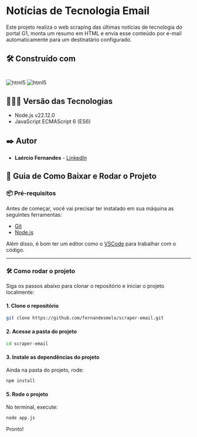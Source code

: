 # Notícias de Tecnologia Email

Este projeto realiza o web scraping das últimas notícias de tecnologia do portal G1, monta um resumo em HTML e envia esse conteúdo por e-mail automaticamente para um destinatário configurado. 


## 🛠️ Construído com

<div style="display: inline-block"><br/>
  <img align="center" alt="html5" src="https://img.shields.io/badge/JavaScript-F7DF1E?style=for-the-badge&logo=javascript&logoColor=black" />
  <img align="center" alt="html5" src="https://img.shields.io/badge/Node.js-43853D?style=for-the-badge&logo=node.js&logoColor=white" /> 
</div><br/>

## 👨🏽‍💻 Versão das Tecnologias
* Node.js v22.12.0
* JavaScript ECMAScript 6 (ES6)

## ✒️ Autor

* **Laércio Fernandes** - [LinkedIn](https://www.linkedin.com/in/laercio-fernandes/)

## 🚀 Guia de Como Baixar e Rodar o Projeto
### 📦 Pré-requisitos

Antes de começar, você vai precisar ter instalado em sua máquina as seguintes ferramentas:

- [Git](https://git-scm.com)
- [Node.js](https://nodejs.org/pt)

Além disso, é bom ter um editor como o [VSCode](https://code.visualstudio.com/) para trabalhar com o código.

---

### 🛠️ Como rodar o projeto

Siga os passos abaixo para clonar o repositório e iniciar o projeto localmente:

#### 1. Clone o repositório
```bash
git clone https://github.com/fernandesmelo/scraper-email.git
```
#### 2. Acesse a pasta do projeto
```bash
cd scraper-email
```

#### 3. Instale as dependências do projeto
Ainda na pasta do projeto, rode:
```bash
npm install
```

#### 5. Rode o projeto
No terminal, execute:
```bash
node app.js
```

Pronto! 
